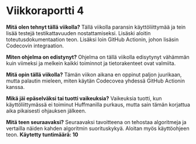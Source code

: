 # Viikkoraportti 4

**Mitä olen tehnyt tällä viikolla?**
Tällä viikolla paransin käyttöliittymää ja tein lisää testejä testikattavuuden nostattamiseksi. Lisäski aloitin toteutusdokumentaation teon. Lisäksi loin GitHub Actionin, johon lisäsin Codecovin integraation.

**Miten ohjelma on edistynyt?**
Ohjelma on tällä viikolla edisytynyt vähämmän kuin viimeksi ja melkein kaikki toiminnot ja tietorakenteet ovat valmiita. 

**Mitä opin tällä viikolla?**
Tämän viikon aikana en oppinut paljon juurikaan, mutta palautin mieleen, miten käytän Codecovea yhdessä GitHub Actionin kanssa.

**Mikä jäi epäselväksi tai tuotti vaikeuksia?**
Vaikeuksia tuotti, kun käyttöliittymässä ei toiminut Huffmanilla purkaus, mutta sain tämän korjattua aika pikaisesti ohjauksen jälkeen.

**Mitä teen seuraavaksi?**
Seuraavaksi tavoitteena on tehostaa algoritmeja ja vertailla näiden kahden algoritmin suorituskykyä. Aloitan myös käyttöohjeen teon.
**Käytetty tuntimäärä: 10**
